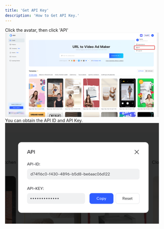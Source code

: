 ```yaml
---
title: 'Get API Key'
description: 'How to Get API Key.'
---
```

Click the avatar, then click 'API'
![](/images/img01.png)
You can obtain the API ID and API Key.
![](/images/img_1.png)
